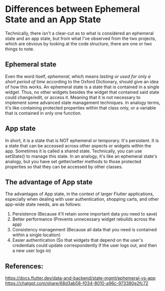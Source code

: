 # Differences between Ephemeral State and an App State

Technically, there isn't a clear-cut as to what is considered an ephemeral state and an app state, but from what I've observed from the two projects, which are obvious by looking at the code structure, there are one or two things to note.

## Ephemeral state

Even the word itself, *ephemeral*, which means *lasting or used for only a short period of time* according to the Oxford Dictionary, should give an idea of how this works.
An ephemeral state is a state that is contained in a single widget. Thus, no other widgets besides the widget that contained said state could change/edit, or access it.
Meaning that it is not necessary to implement some advanced state management techniques. In analogy terms, it's like containing protected properties within that class only, or a variable that is contained in only one function.

## App state

In short, it is a state that is NOT ephemeral or temporary. It's persistent. It is a state that can be accessed across other aspects or widgets within the app. Sometimes it is called a shared state. Technically, you can use setState() to manage this state. In an analogy, it's like an ephemeral state's analogy, but you have set getter/setter methods to those protected properties so that they can be accessed by other classes.

## The advantage of App state
The advantages of App state, in the context of larger Flutter applications, especially when dealing with user authentication, shopping carts, and other app-wide state needs, are as follows:
1. Persistence (Because it'll retain some important data you need to save)
2. Better performance (Prevents unnecessary widget rebuilds across the app)
3. Consistency management (Because all data that you need is contained within a single location)
4. Easier authentication (So that widgets that depend on the user's credentials could update correspondently if the user logs out, and then a new user logs in)

## References:
https://docs.flutter.dev/data-and-backend/state-mgmt/ephemeral-vs-app
https://chatgpt.com/share/68d3ab58-f034-8010-a96c-973380e2fc72
